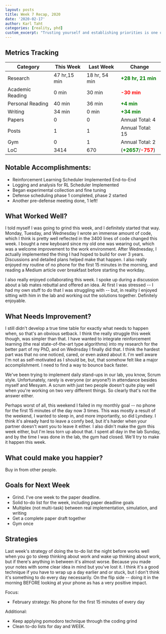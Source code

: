 ```yaml
---
layout: posts
title: Week 7 Recap, 2020
date: '2020-02-17'
author: Karl Taht
categories: [reality, phd]
custom_excerpt: "Trusting yourself and establishing priorities is one of the most important things in life."
---
```



## Metrics Tracking

| Category | This Week | Last Week | Change |
|------------------|----------------|---------------|---------|
| Research         | 47 hr,15 min | 18 hr, 54 min   | <span style="color:green">**+28 hr, 21 min**</span> |
| Academic Reading | 0 min        | 30 min          | <span style="color:red">**-30 min**</span> |
| Personal Reading | 40 min       | 36 min          | <span style="color:green">**+4 min**</span>  | 
| Writing          | 34 min       | 0 min           | <span style="color:green">**+34 min**</span> | 
| Papers           | 0            | 0               | Annual Total: 4 | 
| Posts            | 1            | 1               | Annual Total: 15 | 
| Gym              | 0            | 1               | Annual Total: 2 |
| LoC              | 3414         | 670             |(<span style="color:green">**+2657**</span>/<span style="color:red">**-757**</span>) |

<!--
LOC: git log --since=2020-02-03 --until=2020-02-09 --shortstat --oneline
-->

## Notable Accomplishments:

* Reinforcement Learning Scheduler Implemented End-to-End
* Logging and analysis for RL Scheduler Implemented
* Began experimental collection and fine tuning
* Defense scheduling phase 1 completed, phase 2 started
* Another pre-defense meeting done, 1 left!

## What Worked Well?

I told myself I was going to grind this week, and I definitely started that way.
Monday, Tuesday, and Wednesday I wrote an immense amount of code, which I think
is pretty well reflected in the 3400 lines of code changed this week. I bought a
new keyboard since my old one was wearing out, which was a welcome improvement
to the work environment. After Wednesday, I actually implemented the thing I had
hoped to build for over 3 years. Discussions and detailed plans helped make that
happen. I also really enjoyed my routine of no phone for the first 15 minutes in
the morning, and reading a Medium article over breakfast before starting the workday.

I also really enjoyed collaborating this week. I spoke up during a discussion about
a lab mates rebuttal and offered an idea. At first I was stressed -- I had my
own stuff to do that I was struggling with -- but, in reality I enjoyed sitting
with him in the lab and working out the solutions together. Definitely enjoyable.

## What Needs Improvement?

I still didn't develop a true time table for exactly what needs to happen when,
so that's an obvious setback. I think the really struggle this week though, was
simpler than that. I have wanted to integrate reinforcement learning (the real
state-of-the-art type algorithms) into my research for the better part of my PhD,
and on Wednsday I finally did that. I think the hardest part was that no one 
noticed, cared, or even asked about it. I'm well aware I'm not as self-motivated
as I should be, but, that somehow felt like a major accomplishment. I need to
find a way to bounce back faster. 

We've been trying to implement daily stand-ups in our lab, you know, Scrum style.
Unfortunately, rarely is everyone (or anyone?) in attendance besides myself and Mesyam.
A scrum with just two people doesn't quite play well when you're working on two
very different things. So clearly that's not the answer either.

Perhaps worst of all, this weekend I failed in my monthly goal -- no phone for
the first 15 minutes of the day now 3 times. This was mostly a result of the weekend,
I wanted to sleep in, and more importantly, so did Lyndsey. I think it's already
hard to leave a comfy bed, but it's harder when your partner doesn't want you to
leave it either. I also didn't make the gym this week either, but I'm less torn 
up about that. I spent all day in the lab Sunday, and by the time I was done in 
the lab, the gym had closed. We'll try to make it happen this week. 

## What could make you happier?

Buy in from other people.

## Goals for Next Week

* Grind. I've one week to the paper deadline. 
* Solid to-do list for the week, including paper deadline goals
* Multiplex (not multi-task) between real implementation, simulation, and writing
* Get a complete paper draft together
* Gym once

## Strategies

Last week's strategy of doing the to-do list the night before works well when
you go to sleep thinking about work and wake up thinking about work, but if
there's anything in between it's almost worse. Because you made your notes with
some clear idea in mind but you've lost it. I think it's a good technique if you
have to wrap up a day earlier and or stuck, but I don't think it's something to
do every day necessarily. On the flip side -- doing it in the morning BEFORE
looking at your phone as has a very positive impact.

Focus:
* February strategy: No phone for the first 15 minutes of every day

Additional:
* Keep applying pomodoro technique through the coding grind
* Clean to-do lists for day and WEEK.